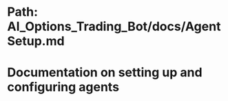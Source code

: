 # Path: AI_Options_Trading_Bot/docs/AgentSetup.md
# Documentation on setting up and configuring agents
